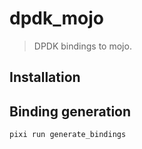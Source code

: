 # dpdk_mojo
> DPDK bindings to mojo.

## Installation

## Binding generation
```bash
pixi run generate_bindings
```